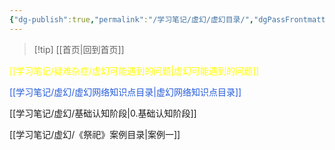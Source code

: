 ```yaml
---
{"dg-publish":true,"permalink":"/学习笔记/虚幻/虚幻目录/","dgPassFrontmatter":true}
---
```



> [!tip] [[首页\|回到首页]]

<font color="#ffff00">[[学习笔记/疑难杂症/虚幻可能遇到的问题\|虚幻可能遇到的问题]]</font>

<font color="#245bdb">[[学习笔记/虚幻/虚幻网络知识点目录\|虚幻网络知识点目录]]</font>



[[学习笔记/虚幻/基础认知阶段\|0.基础认知阶段]]

[[学习笔记/虚幻/《祭祀》案例目录\|案例一]]
